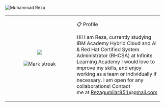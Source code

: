![Muhammad Reza](https://cardivo.vercel.app/api?name=Muhammad%20Reza&description=Hi,%20i%27m%20a%20Front-End%20Web%20Developer%20and%20i%27m%2022%20y.o.%20Nice%20to%20meet%20you%20%F0%9F%91%8B&image=https://i.postimg.cc/DzzfYbhy/reza.jpg=4&backgroundColor=%23ecf0f1&instagram=muhammadreza851&github=rezagumilar158&twitter=muhammadreza851&pattern=leaf&colorPattern=%23eaeaea)


<table border="0" align="center">
<tr border="0">
<td width="50%" align="center">
 <img  align="center"  src="https://github-readme-stats.vercel.app/api?username=rezagumilar158&show_icons=true&theme=tokyonight" />
  <br></br> 
  <img  title="🔥 Get streak stats for your profile at git.io/streak-stats" alt="Mark streak" src="https://streak-stats.demolab.com?user=rezagumilar158&theme=tokyonight-duo&hide_border=true&date_format=j%20M%5B%20Y%5D&card_width=500&type=png)](https://git.io/streak-stats" />




<td width="70%" align="left">

📋 Profile

Hi!
I am Reza, currently studying IBM Academy Hybrid Cloud and AI & Red Hat Certified System Administrator (RHCSA) at Infinite Learning Academy
I would love to improve my skills, and enjoy working as a team or individually if necessary.
I am open for any collaborations! Contact me at Rezagumilar851@gmail.com

  
  </td>
</tr>
</table>




